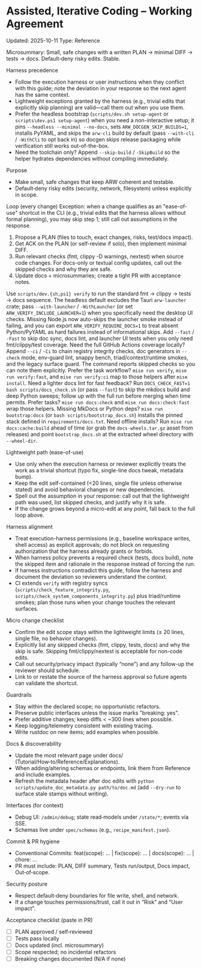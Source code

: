 # Assisted, Iterative Coding – Working Agreement
Updated: 2025-10-11
Type: Reference

Microsummary: Small, safe changes with a written PLAN → minimal DIFF → tests → docs. Default‑deny risky edits. Stable.

Harness precedence
- Follow the execution harness or user instructions when they conflict with this guide; note the deviation in your response so the next agent has the same context.
- Lightweight exceptions granted by the harness (e.g., trivial edits that explicitly skip planning) are valid—call them out when you use them.
- Prefer the headless bootstrap (`scripts/dev.sh setup-agent` or `scripts\dev.ps1 setup-agent`) when you need a non-interactive setup; it pins `--headless --minimal --no-docs`, sets `ARW_DOCGEN_SKIP_BUILDS=1`, installs PyYAML, and skips the `arw-cli` build by default (pass `--with-cli` / `-WithCli` to opt back in) so docgen skips release packaging while verification still works out-of-the-box.
- Need the toolchain only? Append `--skip-build` / `-SkipBuild` so the helper hydrates dependencies without compiling immediately.

Purpose
- Make small, safe changes that keep ARW coherent and testable.
- Default‑deny risky edits (security, network, filesystem) unless explicitly in scope.

Loop (every change)
Exception: when a change qualifies as an "ease-of-use" shortcut in the CLI (e.g., trivial edits that the harness allows without formal planning), you may skip step 1; still call out assumptions in the response.
1) Propose a PLAN (files to touch, exact changes, risks, test/docs impact).
2) Get ACK on the PLAN (or self-review if solo), then implement minimal DIFF.
3) Run relevant checks (fmt, clippy -D warnings, nextest) when source code changes. For docs-only or textual config updates, call out the skipped checks and why they are safe.
4) Update docs + microsummaries; create a tight PR with acceptance notes.

Use `scripts/dev.{sh,ps1} verify` to run the standard fmt → clippy → tests → docs sequence. The headless default excludes the Tauri `arw-launcher` crate; pass `--with-launcher` / `-WithLauncher` (or set `ARW_VERIFY_INCLUDE_LAUNCHER=1`) when you specifically need the desktop UI checks. Missing Node.js now auto-skips the launcher smoke instead of failing, and you can export `ARW_VERIFY_REQUIRE_DOCS=1` to treat absent Python/PyYAML as hard failures instead of informational skips. Add `--fast` / `-Fast` to skip doc sync, docs lint, and launcher UI tests when you only need fmt/clippy/test coverage. Need the full GitHub Actions coverage locally? Append `--ci` / `-Ci` to chain registry integrity checks, doc generators in `--check` mode, env-guard lint, snappy bench, triad/context/runtime smokes, and the legacy surface guard. The command reports skipped checks so you can note them explicitly. Prefer the task workflow? `mise run verify`, `mise run verify:fast`, and `mise run verify:ci` map to those helpers after `mise install`.
Need a lighter docs lint for fast feedback? Run `DOCS_CHECK_FAST=1 bash scripts/docs_check.sh` (or pass `--fast`) to skip the mkdocs build and deep Python sweeps; follow up with the full run before merging when time permits. Prefer tasks? `mise run docs:check` and `mise run docs:check:fast` wrap those helpers.
Missing MkDocs or Python deps? `mise run bootstrap:docs` (or `bash scripts/bootstrap_docs.sh`) installs the pinned stack defined in `requirements/docs.txt`.
Need offline installs? Run `mise run docs:cache:build` ahead of time (or grab the `docs-wheels.tar.gz` asset from releases) and point `bootstrap_docs.sh` at the extracted wheel directory with `--wheel-dir`.

Lightweight path (ease-of-use)
- Use only when the execution harness or reviewer explicitly treats the work as a trivial shortcut (typo fix, single-line docs tweak, metadata bump).
- Keep the edit self-contained (<20 lines, single file unless otherwise stated) and avoid behavioral changes or new dependencies.
- Spell out the assumption in your response: call out that the lightweight path was used, list skipped checks, and justify why it is safe.
- If the change grows beyond a micro-edit at any point, fall back to the full loop above.

Harness alignment
- Treat execution-harness permissions (e.g., baseline workspace writes, shell access) as explicit approvals; do not block on requesting authorization that the harness already grants or forbids.
- When harness policy prevents a required check (tests, docs build), note the skipped item and rationale in the response instead of forcing the run.
- If harness instructions contradict this guide, follow the harness and document the deviation so reviewers understand the context.
- CI extends `verify` with registry syncs (`scripts/check_feature_integrity.py`, `scripts/check_system_components_integrity.py`) plus triad/runtime smokes; plan those runs when your change touches the relevant surfaces.

Micro change checklist
- Confirm the edit scope stays within the lightweight limits (≤ 20 lines, single file, no behavior changes).
- Explicitly list any skipped checks (fmt, clippy, tests, docs) and why the skip is safe. Skipping fmt/clippy/nextest is acceptable for non-code edits.
- Call out security/privacy impact (typically “none”) and any follow-up the reviewer should schedule.
- Link to or restate the source of the harness approval so future agents can validate the shortcut.

Guardrails
- Stay within the declared scope; no opportunistic refactors.
- Preserve public interfaces unless the issue marks "breaking: yes".
- Prefer additive changes; keep diffs < ~300 lines when possible.
- Keep logging/telemetry consistent with existing tracing.
- Write rustdoc on new items; add examples when possible.

Docs & discoverability
- Update the most relevant page under docs/ (Tutorial/How‑to/Reference/Explanations).
- When adding/altering schemas or endpoints, link them from Reference and include examples.
- Refresh the metadata header after doc edits with `python scripts/update_doc_metadata.py path/to/doc.md` (add `--dry-run` to surface stale stamps without writing).

Interfaces (for context)
- Debug UI: `/admin/debug`; state read‑models under `/state/*`; events via SSE.
- Schemas live under `spec/schemas` (e.g., `recipe_manifest.json`).

Commit & PR hygiene
- Conventional Commits: feat(scope): … | fix(scope): … | docs(scope): … | chore: …
- PR must include: PLAN, DIFF summary, Tests run/output, Docs impact, Out‑of‑scope.

Security posture
- Respect default‑deny boundaries for file write, shell, and network.
- If a change touches permissions/trust, call it out in “Risk” and “User impact”.

Acceptance checklist (paste in PR)
- [ ] PLAN approved / self‑reviewed
- [ ] Tests pass locally
- [ ] Docs updated (incl. microsummary)
- [ ] Scope respected; no incidental refactors
- [ ] Breaking changes documented (N/A if none)
